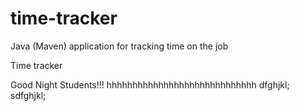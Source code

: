 # time-tracker
Java (Maven) application for tracking time on the job

Time tracker

Good Night Students!!!
hhhhhhhhhhhhhhhhhhhhhhhhhhhhh
dfghjkl;
sdfghjkl;
